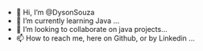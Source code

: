 - 👋 Hi, I’m @DysonSouza
- 🌱 I’m currently learning Java ...
- 💞️ I’m looking to collaborate on java projects...
- 📫 How to reach me, here on Github, or by Linkedin ...


<!---
DysonSouza/DysonSouza is a ✨ special ✨ repository because its `README.md` (this file) appears on your GitHub profile.
You can click the Preview link to take a look at your changes.
--->
